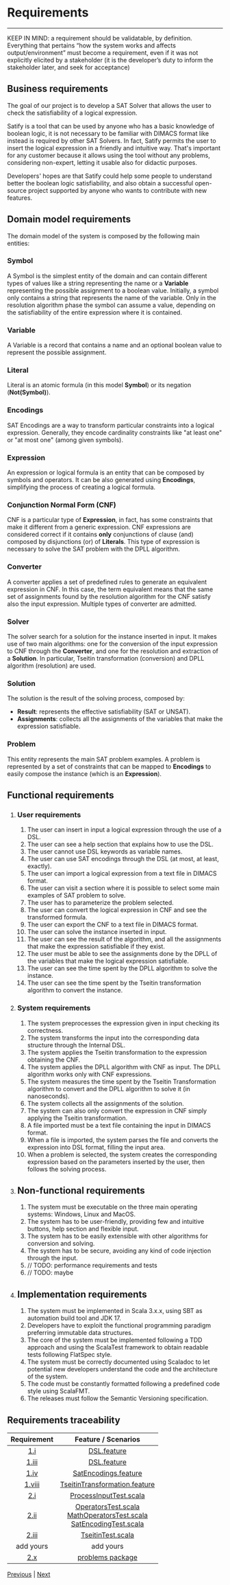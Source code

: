 # Requirements

---

KEEP IN MIND: a requirement should be validatable, by definition.
Everything that pertains “how the system works and affects
output/environment” must become a requirement, even if it was not explicitly
elicited by a stakeholder (it is the developer’s duty to inform the stakeholder
later, and seek for acceptance)

## Business requirements

The goal of our project is to develop a SAT Solver that allows the user to check
the satisfiability of a logical expression.

Satify is a tool that can be used by anyone who has a basic knowledge of boolean logic,
it is not necessary to be familiar with DIMACS format like instead is required by other SAT Solvers.
In fact, Satify permits the user to insert the logical expression in a friendly and intuitive way.
That's important for any customer because it allows using the tool without any problems, considering non-expert,
letting it usable also for didactic purposes.

Developers' hopes are that Satify could help some people to understand better the boolean logic satisfiability,
and also obtain a successful open-source project supported by anyone who wants to contribute with new features.

## Domain model requirements

The domain model of the system is composed by the following main entities:

### Symbol

A Symbol is the simplest entity of the domain and can contain different types of values like a string
representing the name or a **Variable** representing the possible assignment to a boolean value.
Initially, a symbol only contains a string that represents the name of the variable.
Only in the resolution algorithm phase the symbol can assume a value,
depending on the satisfiability of the entire expression where it is contained.

### Variable

A Variable is a record that contains a name and an optional boolean value to represent the possible assignment.

### Literal

Literal is an atomic formula (in this model **Symbol**) or its negation (**Not(Symbol)**).

### Encodings

SAT Encodings are a way to transform particular constraints into a logical expression.
Generally, they encode cardinality constraints like "at least one" or "at most one" (among given symbols).

### Expression

An expression or logical formula is an entity that can be composed by symbols and operators.
It can be also generated using **Encodings**, simplifying the process of creating a logical formula.

### Conjunction Normal Form (CNF)

CNF is a particular type of **Expression**, in fact, has some constraints that make it different from a generic
expression.
CNF expressions are considered correct if it contains **only** conjunctions of clause (and)
composed by disjunctions (or) of **Literals**.
This type of expression is necessary to solve the SAT problem with the DPLL algorithm.

### Converter

A converter applies a set of predefined rules to generate an equivalent expression in CNF.
In this case, the term equivalent means that the same set of assignments found by the resolution
algorithm for the CNF satisfy also the input expression.
Multiple types of converter are admitted.

### Solver

The solver search for a solution for the instance inserted in input.
It makes use of two main algorithms: one for the conversion of the input expression to CNF through the **Converter**,
and one for the resolution and extraction of a **Solution**.
In particular, Tseitin transformation (conversion) and DPLL algorithm (resolution) are used.

### Solution

The solution is the result of the solving process, composed by:

- **Result**: represents the effective satisfiability (SAT or UNSAT).
- **Assignments**: collects all the assignments of the variables that make the expression satisfiable.

### Problem

This entity represents the main SAT problem examples.
A problem is represented by a set of constraints that can be mapped to **Encodings**
to easily compose the instance (which is an **Expression**).

## Functional requirements

1. ### User requirements
    1. The user can insert in input a logical expression through the use of a DSL.
    2. The user can see a help section that explains how to use the DSL.
    3. The user cannot use DSL keywords as variable names.
    4. The user can use SAT encodings through the DSL (at most, at least, exactly).
    5. The user can import a logical expression from a text file in DIMACS format.
    6. The user can visit a section where it is possible to select some main examples of SAT problem to solve.
    7. The user has to parameterize the problem selected.
    8. The user can convert the logical expression in CNF and see the transformed formula.
    9. The user can export the CNF to a text file in DIMACS format.
    10. The user can solve the instance inserted in input.
    11. The user can see the result of the algorithm, and all the assignments that make the expression satisfiable if
        they exist.
    12. The user must be able to see the assignments done by the DPLL of the variables that make the logical expression
        satisfiable.
    13. The user can see the time spent by the DPLL algorithm to solve the instance.
    14. The user can see the time spent by the Tseitin transformation algorithm to convert the instance.

2. ### System requirements
    1. The system preprocesses the expression given in input checking its correctness.
    2. The system transforms the input into the corresponding data structure through the Internal DSL.
    3. The system applies the Tseitin transformation to the expression obtaining the CNF.
    4. The system applies the DPLL algorithm with CNF as input. The DPLL algorithm works only with CNF expressions.
    5. The system measures the time spent by the Tseitin Transformation algorithm to convert and the DPLL algorithm to
       solve it (in nanoseconds).
    6. The system collects all the assignments of the solution.
    7. The system can also only convert the expression in CNF simply applying the Tseitin transformation.
    8. A file imported must be a text file containing the input in DIMACS format.
    9. When a file is imported, the system parses the file and converts the expression into DSL format, filling the
       input area.
    10. When a problem is selected, the system creates the corresponding expression based on the parameters inserted by
        the user, then follows the solving process.

3. ## Non-functional requirements
    1. The system must be executable on the three main operating systems: Windows, Linux and MacOS.
    2. The system has to be user-friendly, providing few and intuitive buttons, help section and flexible input.
    3. The system has to be easily extensible with other algorithms for conversion and solving.
    4. The system has to be secure, avoiding any kind of code injection through the input.
    5. // TODO: performance requirements and tests
    6. // TODO: maybe

4. ## Implementation requirements
    1. The system must be implemented in Scala 3.x.x, using SBT as automation build tool and JDK 17.
    2. Developers have to exploit the functional programming paradigm preferring immutable data structures.
    3. The core of the system must be implemented following a TDD approach and using the ScalaTest framework to obtain
       readable tests following FlatSpec style.
    4. The system must be correctly documented using Scaladoc to let potential new developers understand the code and
       the architecture of the system.
    5. The code must be constantly formatted following a predefined code style using ScalaFMT.
    6. The releases must follow the Semantic Versioning specification.

## Requirements traceability

|          Requirement          |                                                                                                                   Feature / Scenarios                                                                                                                   |
|:-----------------------------:|:-------------------------------------------------------------------------------------------------------------------------------------------------------------------------------------------------------------------------------------------------------:|
|   [1.i](#user-requirements)   |                                                                                              [DSL.feature](../../src/test/resources/features/DSL.feature)                                                                                               |
|  [1.iii](#user-requirements)  |                                                                                              [DSL.feature](../../src/test/resources/features/DSL.feature)                                                                                               |
|  [1.iv](#user-requirements)   |                                                                                     [SatEncodings.feature](../../src/test/resources/features/SatEncodings.feature)                                                                                      |
| [1.viii](#user-requirements)  |                                                                            [TseitinTransformation.feature](../../src/test/resources/features/TseitinTransformation.feature)                                                                             |
|  [2.i](#system-requirements)  |                                                                                    [ProcessInputTest.scala](../../src/test/scala/satify/dsl/ProcessInputTest.scala)                                                                                     |
| [2.ii](#system-requirements)  | [OperatorsTest.scala](../../src/test/scala/satify/dsl/OperatorsTest.scala) <br/> [MathOperatorsTest.scala](../../src/test/scala/satify/dsl/MathOperatorsTest.scala)<br/> [SatEncodingTest.scala](../../src/test/scala/satify/dsl/SatEncodingTest.scala) |
| [2.iii](#system-requirements) |                                                                              [TseitinTest.scala](../../src/test/scala/satify/update/converters/tseitin/TseitinTest.scala)                                                                               |
|           add yours           |                                                                                                                        add yours                                                                                                                        |
|  [2.x](#system-requirements)  |                                                                                                [problems package](../../src/test/scala/satify/problems)                                                                                                 |

[Previous](1-methodology.md) | [Next](3-architectural-design.md)

